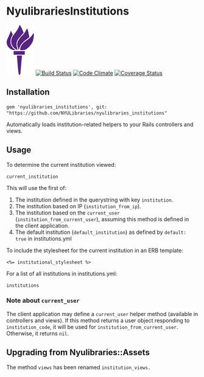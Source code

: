 # NyulibrariesInstitutions

[![NYU](https://github.com/NYULibraries/nyulibraries_stylesheets/blob/master/app/assets/images/nyulibraries_stylesheets/nyu.png)](https://dev.library.nyu.edu)
[![Build Status](https://travis-ci.org/NYULibraries/nyulibraries_institutions.svg)](https://travis-ci.org/NYULibraries/nyulibraries_institutions)
[![Code Climate](https://codeclimate.com/github/NYULibraries/nyulibraries_institutions/badges/gpa.svg)](https://codeclimate.com/github/NYULibraries/nyulibraries_institutions)
[![Coverage Status](https://coveralls.io/repos/github/NYULibraries/nyulibraries_institutions/badge.svg?branch=master)](https://coveralls.io/github/NYULibraries/nyulibraries_institutions?branch=master)

## Installation

```
gem 'nyulibraries_institutions', git: "https://github.com/NYULibraries/nyulibraries_institutions"
```

Automatically loads institution-related helpers to your Rails controllers and views.

## Usage

To determine the current institution viewed:

```
current_institution
```

This will use the first of:

1. The institution defined in the querystring with key `institution`.
1. The institution based on IP (`institution_from_ip`).
1. The institution based on the `current_user` (`institution_from_current_user`), assuming this method is defined in the client application.
1. The default institution (`default_institution`) as defined by `default: true` in institutions.yml

To include the stylesheet for the current institution in an ERB template:

```
<%= institutional_stylesheet %>
```

For a list of all institutions in institutions.yml:

```
institutions
```

### Note about `current_user`

The client application may define a `current_user` helper method (available in controllers and views). If this method returns a user object responding to `institution_code`, it will be used for `institution_from_current_user`. Otherwise, it returns `nil`.

## Upgrading from Nyulibraries::Assets

The method `views` has been renamed `institution_views.`
